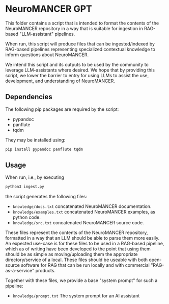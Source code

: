# NeuroMANCER GPT 

This folder contains a script that is intended to format the contents of the
NeuroMANCER repository in a way that is suitable for ingestion in RAG-based
"LLM-assistant" pipelines.

When run, this script will produce files that can be ingested/indexed
by RAG-based pipelines representing specialized contextual knowledge to
inform questions about NeuroMANCER.

We intend this script and its outputs to be used by the community to
leverage LLM-assistants where desired. We hope that by providing this script,
we lower the barrier to entry for using LLMs to assist the use, development,
and understanding of NeuroMANCER.

## Dependencies

The following pip packages are required by the script:
+ pypandoc
+ panflute
+ tqdm

They may be installed using:

``` sh
pip install pypandoc panflute tqdm
```

## Usage

When run, i.e., by executing


``` sh
python3 ingest.py 
```

the script generates the following files:

+ `knowledge/docs.txt` concatenated NeuroMANCER documentation.
+ `knowledge/examples.txt` concatenated NeuroMANCER examples, as python code.
+ `knowledge/src.txt` concatenated NeuroMANCER source code.

These files represent the contents of the NeuroMANCER repository, formatted
in a way that an LLM should be able to parse them more easily. An expected
use-case is for these files to be used in a RAG-based pipeline, which as of
writing have been developed to the point that using them should be as simple
as moving/uploading them the appropriate directory/service of a local. These
files should be useable with both open-source software for RAG that can be run
locally and with commercial "RAG-as-a-service" products.

Together with these files, we provide a base "system prompt" for such a pipeline:

+ `knowledge/prompt.txt` The system prompt for an AI assistant



